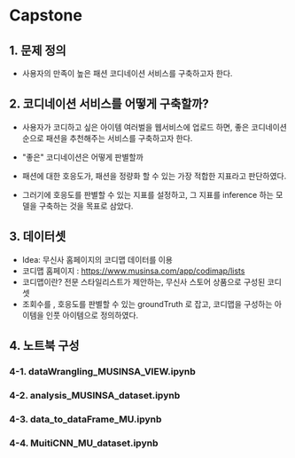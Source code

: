# Capstone

## 1. 문제 정의

   - 사용자의 만족이 높은 패션 코디네이션 서비스를 구축하고자 한다.

## 2. 코디네이션 서비스를 어떻게 구축할까?
   - 사용자가 코디하고 싶은 아이템 여러벌을 웹서비스에 업로드 하면, 
     좋은 코디네이션 순으로 패션을 추천해주는 서비스를 구축하고자 한다.
    
  - "좋은" 코디네이션은 어떻게 판별할까
  
  - 패션에 대한 호응도가, 패션을 정량화 할 수 있는 가장 적합한 지표라고 판단하였다.
   - 그러기에 호응도를 판별할 수 있는 지표를 설정하고, 그 지표를 inference 
     하는 모델을 구축하는 것을 목표로 삼았다. 
    
## 3. 데이터셋
  -  Idea: 무신사 홈페이지의 코디맵 데이터를 이용 
  -  코디맵 홈페이지 : https://www.musinsa.com/app/codimap/lists
  -  코디맵이란? 전문 스타일리스트가 제안하는, 무신사 스토어 상품으로 구성된 코디셋 
  -  조회수를 , 호응도를 판별할 수 있는 groundTruth 로 잡고, 코디맵을 구성하는 아이템을 
     인풋 아이템으로 정의하였다. 
     
     
 ## 4. 노트북 구성 

### 4-1. dataWrangling_MUSINSA_VIEW.ipynb
### 4-2. analysis_MUSINSA_dataset.ipynb
### 4-3. data_to_dataFrame_MU.ipynb
### 4-4. MuitiCNN_MU_dataset.ipynb
